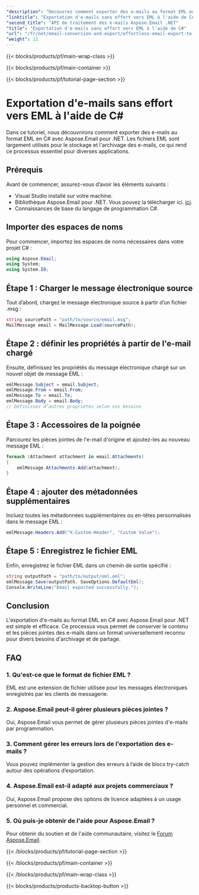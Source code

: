 ```yaml
---
"description": "Découvrez comment exporter des e-mails au format EML en C# avec Aspose.Email pour .NET. Suivez notre guide étape par étape pour une conversion d'e-mails facile."
"linktitle": "Exportation d'e-mails sans effort vers EML à l'aide de C#"
"second_title": "API de traitement des e-mails Aspose.Email .NET"
"title": "Exportation d'e-mails sans effort vers EML à l'aide de C#"
"url": "/fr/net/email-conversion-and-export/effortless-email-export-to-eml-using-csharp/"
"weight": 11
---
```


{{< blocks/products/pf/main-wrap-class >}}

{{< blocks/products/pf/main-container >}}

{{< blocks/products/pf/tutorial-page-section >}}

# Exportation d'e-mails sans effort vers EML à l'aide de C#


Dans ce tutoriel, nous découvrirons comment exporter des e-mails au format EML en C# avec Aspose.Email pour .NET. Les fichiers EML sont largement utilisés pour le stockage et l'archivage des e-mails, ce qui rend ce processus essentiel pour diverses applications.

## Prérequis

Avant de commencer, assurez-vous d’avoir les éléments suivants :
- Visual Studio installé sur votre machine.
- Bibliothèque Aspose.Email pour .NET. Vous pouvez la télécharger ici. [ici](https://releases.aspose.com/email/net/).
- Connaissances de base du langage de programmation C#.

## Importer des espaces de noms

Pour commencer, importez les espaces de noms nécessaires dans votre projet C# :
```csharp
using Aspose.Email;
using System;
using System.IO;
```

## Étape 1 : Charger le message électronique source

Tout d’abord, chargez le message électronique source à partir d’un fichier .msg :
```csharp
string sourcePath = "path/to/source/email.msg";
MailMessage email = MailMessage.Load(sourcePath);
```

## Étape 2 : définir les propriétés à partir de l'e-mail chargé

Ensuite, définissez les propriétés du message électronique chargé sur un nouvel objet de message EML :
```csharp
emlMessage.Subject = email.Subject;
emlMessage.From = email.From;
emlMessage.To = email.To;
emlMessage.Body = email.Body;
// Définissez d’autres propriétés selon vos besoins
```

## Étape 3 : Accessoires de la poignée

Parcourez les pièces jointes de l'e-mail d'origine et ajoutez-les au nouveau message EML :
```csharp
foreach (Attachment attachment in email.Attachments)
{
    emlMessage.Attachments.Add(attachment);
}
```

## Étape 4 : ajouter des métadonnées supplémentaires

Incluez toutes les métadonnées supplémentaires ou en-têtes personnalisés dans le message EML :
```csharp
emlMessage.Headers.Add("X-Custom-Header", "Custom Value");
```

## Étape 5 : Enregistrez le fichier EML

Enfin, enregistrez le fichier EML dans un chemin de sortie spécifié :
```csharp
string outputPath = "path/to/output/eml.eml";
emlMessage.Save(outputPath, SaveOptions.DefaultEml);
Console.WriteLine("Email exported successfully.");
```

## Conclusion

L'exportation d'e-mails au format EML en C# avec Aspose.Email pour .NET est simple et efficace. Ce processus vous permet de conserver le contenu et les pièces jointes des e-mails dans un format universellement reconnu pour divers besoins d'archivage et de partage.

## FAQ

### 1. Qu'est-ce que le format de fichier EML ?
   EML est une extension de fichier utilisée pour les messages électroniques enregistrés par les clients de messagerie.

### 2. Aspose.Email peut-il gérer plusieurs pièces jointes ?
   Oui, Aspose.Email vous permet de gérer plusieurs pièces jointes d'e-mails par programmation.

### 3. Comment gérer les erreurs lors de l'exportation des e-mails ?
   Vous pouvez implémenter la gestion des erreurs à l’aide de blocs try-catch autour des opérations d’exportation.

### 4. Aspose.Email est-il adapté aux projets commerciaux ?
   Oui, Aspose.Email propose des options de licence adaptées à un usage personnel et commercial.

### 5. Où puis-je obtenir de l'aide pour Aspose.Email ?
   Pour obtenir du soutien et de l'aide communautaire, visitez le [Forum Aspose.Email](https://forum.aspose.com/c/email/12).

{{< /blocks/products/pf/tutorial-page-section >}}

{{< /blocks/products/pf/main-container >}}

{{< /blocks/products/pf/main-wrap-class >}}

{{< blocks/products/products-backtop-button >}}